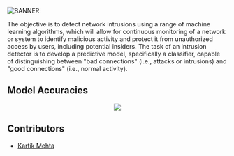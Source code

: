 ![BANNER](https://user-images.githubusercontent.com/77505989/221349885-55f5d23b-31f4-42ba-972b-c9aab883aed6.png)

The objective is to detect network intrusions using a range of machine learning algorithms,
which will allow for continuous monitoring of a network or system to identify malicious activity
and protect it from unauthorized access by users, including potential insiders.
The task of an intrusion detector is to develop a predictive model, specifically a classifier,
capable of distinguishing between "bad connections" (i.e., attacks or intrusions) and "good connections" (i.e., normal activity).

## Model Accuracies
<p align="center">
  <img src="https://user-images.githubusercontent.com/77505989/221350350-ebea06db-5249-4dfa-884e-c33c1a936491.png" />
</p>

## Contributors
- [Kartik Mehta](https://github.com/kartikmehta8)
